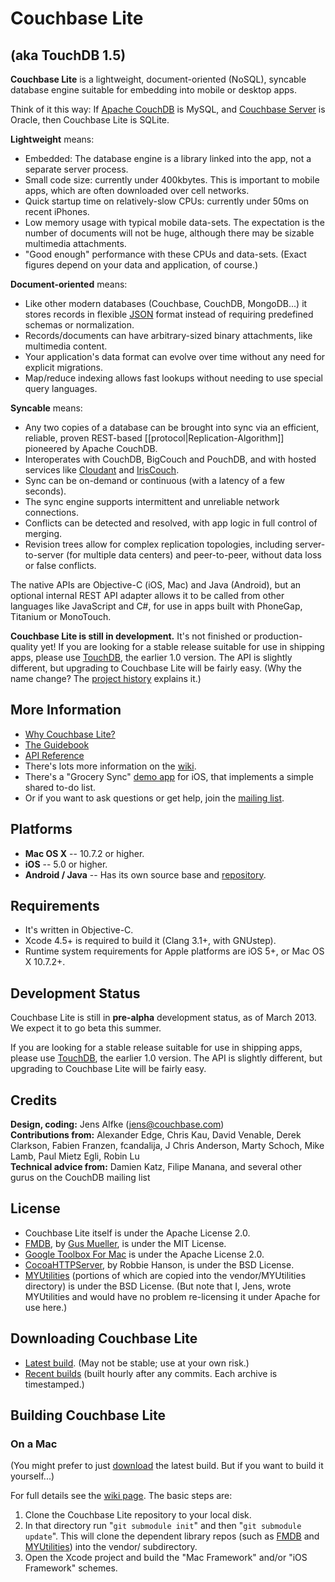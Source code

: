 # Couchbase Lite #
## (aka TouchDB 1.5)

**Couchbase Lite** is a lightweight, document-oriented (NoSQL), syncable database engine suitable for embedding into mobile or desktop apps.

Think of it this way: If [Apache CouchDB](http://couchdb.apache.org) is MySQL, and [Couchbase Server](http://www.couchbase.com/couchbase-server/overview) is Oracle, then Couchbase Lite is SQLite.

**Lightweight** means:

* Embedded: The database engine is a library linked into the app, not a separate server process.
* Small code size: currently under 400kbytes. This is important to mobile apps, which are often downloaded over cell networks.
* Quick startup time on relatively-slow CPUs: currently under 50ms on recent iPhones.
* Low memory usage with typical mobile data-sets. The expectation is the number of documents will not be huge, although there may be sizable multimedia attachments.
* "Good enough" performance with these CPUs and data-sets. (Exact figures depend on your data and application, of course.)

**Document-oriented** means:

* Like other modern databases (Couchbase, CouchDB, MongoDB...) it stores records in flexible [JSON](http://json.org) format instead of requiring predefined schemas or normalization.
* Records/documents can have arbitrary-sized binary attachments, like multimedia content.
* Your application's data format can evolve over time without any need for explicit migrations.
* Map/reduce indexing allows fast lookups without needing to use special query languages.

**Syncable** means:

* Any two copies of a database can be brought into sync via an efficient, reliable, proven REST-based [[protocol|Replication-Algorithm]] pioneered by Apache CouchDB.
* Interoperates with CouchDB, BigCouch and PouchDB, and with hosted services like [Cloudant](http://cloudant.com) and [IrisCouch](http://iriscouch.com).
* Sync can be on-demand or continuous (with a latency of a few seconds).
* The sync engine supports intermittent and unreliable network connections.
* Conflicts can be detected and resolved, with app logic in full control of merging.
* Revision trees allow for complex replication topologies, including server-to-server (for multiple data centers) and peer-to-peer, without data loss or false conflicts.

The native APIs are Objective-C (iOS, Mac) and Java (Android), but an optional internal REST API adapter allows it to be called from other languages like JavaScript and C#, for use in apps built with PhoneGap, Titanium or MonoTouch.

**Couchbase Lite is still in development.** It's not finished or production-quality yet! If you are looking for a stable release suitable for use in shipping apps, please use [TouchDB][21], the earlier 1.0 version. The API is slightly different, but upgrading to Couchbase Lite will be fairly easy. (Why the name change? The [project history][22] explains it.)

## More Information

* [Why Couchbase Lite?](https://github.com/couchbase/couchbase-lite-ios/wiki/Why-Couchbase-Lite%3F)
* [The Guidebook](https://github.com/couchbase/couchbase-lite-ios/wiki/Guide%3A-Introduction)
* [API Reference](http://couchbase.github.com/couchbase-lite-ios/docs/html/annotated.html)
* There's lots more information on the [wiki][2].
* There's a "Grocery Sync" [demo app][18] for iOS, that implements a simple shared to-do list.
* Or if you want to ask questions or get help, join the [mailing list][17].

## Platforms ##

 * **Mac OS X** -- 10.7.2 or higher.
 * **iOS** -- 5.0 or higher.
 * **Android / Java** -- Has its own source base and [repository][11].

## Requirements ##

 * It's written in Objective-C.
 * Xcode 4.5+ is required to build it (Clang 3.1+, with GNUstep).
 * Runtime system requirements for Apple platforms are iOS 5+, or Mac OS X 10.7.2+.

## Development Status ##

Couchbase Lite is still in **pre-alpha** development status, as of March 2013. We expect it to go beta this summer.

If you are looking for a stable release suitable for use in shipping apps, please use [TouchDB][21], the earlier 1.0 version. The API is slightly different, but upgrading to Couchbase Lite will be fairly easy.

## Credits ##

**Design, coding:** Jens Alfke (jens@couchbase.com)  
**Contributions from:** Alexander Edge, Chris Kau, David Venable, Derek Clarkson, Fabien Franzen, fcandalija, J Chris Anderson, Marty Schoch, Mike Lamb, Paul Mietz Egli, Robin Lu  
**Technical advice from:** Damien Katz, Filipe Manana, and several other gurus on the CouchDB mailing list
 
## License ##

 * Couchbase Lite itself is under the Apache License 2.0.
 * [FMDB][5], by [Gus Mueller][8], is under the MIT License.
 * [Google Toolbox For Mac][10] is under the Apache License 2.0.
 * [CocoaHTTPServer][9], by Robbie Hanson, is under the BSD License.
 * [MYUtilities][6] (portions of which are copied into the vendor/MYUtilities directory) is under the BSD License. (But note that I, Jens, wrote MYUtilities and would have no problem re-licensing it under Apache for use here.)

## Downloading Couchbase Lite ##

* [Latest build][20]. (May not be stable; use at your own risk.)
* [Recent builds][19] (built hourly after any commits. Each archive is timestamped.)

## Building Couchbase Lite ##

### On a Mac ###

(You might prefer to just [download][20] the latest build. But if you want to build it yourself...)

For full details see the [wiki page][7]. The basic steps are:

 1. Clone the Couchbase Lite repository to your local disk.
 2. In that directory run "`git submodule init`" and then "`git submodule update`". This will clone the dependent library repos (such as [FMDB][5] and [MYUtilities][6]) into the vendor/ subdirectory.
 3. Open the Xcode project and build the "Mac Framework" and/or "iOS Framework" schemes.

[1]: http://couchdb.apache.org
[2]: https://github.com/couchbase/CouchbaseLite-iOS/wiki
[3]: http://couchbase.com
[5]: https://github.com/couchbaselabs/fmdb
[6]: https://bitbucket.org/snej/myutilities/overview
[7]: https://github.com/couchbase/CouchbaseLite-iOS/wiki/Building-CouchbaseLite
[8]: https://github.com/ccgus/
[9]: https://github.com/robbiehanson/CocoaHTTPServer
[10]: http://code.google.com/p/google-toolbox-for-mac/
[11]: https://github.com/couchbase/CouchbaseLite-Android
[12]: http://www.gnustep.org/
[13]: http://wiki.gnustep.org/index.php/Platform_compatibility
[14]: https://github.com/couchbase/CouchbaseLite-iOS/blob/master/GNUstep/BUILDING.txt
[15]: https://github.com/couchbase/CouchbaseLite-iOS/blob/master/GNUstep/SETUP.txt
[17]: https://groups.google.com/forum/?fromgroups#!forum/mobile-couchbase
[18]: https://github.com/couchbaselabs/iOS-Couchbase-Demo
[19]: http://files.couchbase.com/developer-previews/mobile/ios/CouchbaseLite/
[20]: http://files.couchbase.com/developer-previews/mobile/ios/CouchbaseLite/CouchbaseLite.zip
[21]: https://github.com/couchbaselabs/TouchDB-iOS
[22]: https://github.com/couchbase/couchbase-lite-ios/wiki/Why-Couchbase-Lite%3F#history
